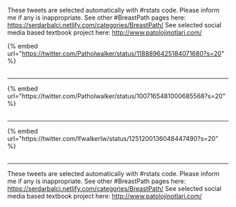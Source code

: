 

These tweets are selected automatically with #rstats code. Please inform me if any is inappropriate.
See other #BreastPath pages here: https://serdarbalci.netlify.com/categories/BreastPath/ 
See selected social media based textbook project here: http://www.patolojinotlari.com/

{% embed url="https://twitter.com/Patholwalker/status/1188896425184071680?s=20" %}<br>
<br>
<hr>
{% embed url="https://twitter.com/Patholwalker/status/1007165481000685568?s=20" %}<br>
<br>
<hr>
{% embed url="https://twitter.com/lfwalkerlw/status/1251200136048447490?s=20" %}<br>
<br>
<hr>


These tweets are selected automatically with #rstats code. Please inform me if any is inappropriate.
See other #BreastPath pages here: https://serdarbalci.netlify.com/categories/BreastPath/ 
See selected social media based textbook project here: http://www.patolojinotlari.com/

